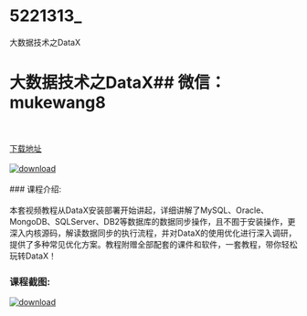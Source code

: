# 5221313_
大数据技术之DataX
# 大数据技术之DataX## 微信：mukewang8
<br/></br>[下载地址](http://www.36tz.cn/article/5221313 "下载地址")
<br/></br>[![download](http://36tz.cn/muke_img/2021_10_1-15-300x173.png "下载地址")](http://www.36tz.cn/article/5221313 "下载地址")
<br/></br>### 课程介绍:<br/></br>本套视频教程从DataX安装部署开始讲起，详细讲解了MySQL、Oracle、MongoDB、SQLServer、DB2等数据库的数据同步操作，且不囿于安装操作，更深入内核源码，解读数据同步的执行流程，并对DataX的使用优化进行深入调研，提供了多种常见优化方案。教程附赠全部配套的课件和软件，一套教程，带你轻松玩转DataX！

### 课程截图:
[![download](http://36tz.cn/muke_img/2021_10_2-14.png "下载地址")](http://www.36tz.cn/article/5221313 "下载地址")
